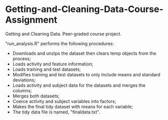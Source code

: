 # Getting-and-Cleaning-Data-Course-Assignment

Getting and Cleaning Data.
Peer-graded course project.  

"run_analysis.R" performs the following procedures:
* Downloads and unzips the dataset then clears temp objects from the process;
* Loads activity and feature information;
* Loads training and test datasets;
* Modifies training and test datasets to only include means and standard deviations;
* Loads activity and subject data for the datasets and merges the columns;
* Merges both datasets;
* Coerce activity and subject variables into factors;
* Makes the final tidy dataset with means for each variable;
* The tidy data file is named, "finaldata.txt".
